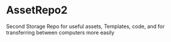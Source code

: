 # AssetRepo2
Second Storage Repo for useful assets, Templates, code, and for transferring between computers more easily
